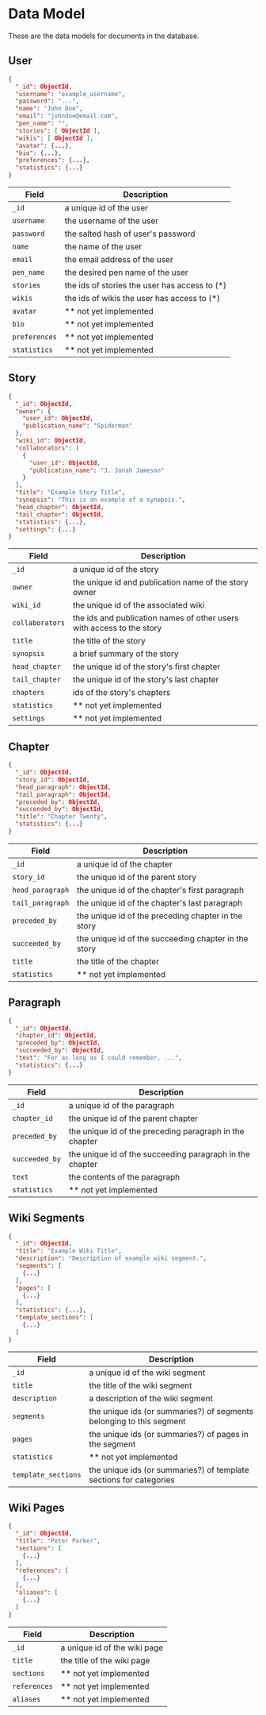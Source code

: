  # Data Model

These are the data models for documents in the database.

## User

```json
{
  "_id": ObjectId,
  "username": "example_username",
  "password": "...",
  "name": "John Doe",
  "email": "johndoe@email.com",
  "pen_name": "",
  "stories": [ ObjectId ],
  "wikis": [ ObjectId ],
  "avatar": {...},
  "bio": {...},
  "preferences": {...},
  "statistics": {...}
}
```

| Field             | Description |
|-------------------|-------------|
| `_id`             | a unique id of the user |
| `username`        | the username of the user |
| `password`        | the salted hash of user's password |
| `name`            | the name of the user |
| `email`           | the email address of the user |
| `pen_name`        | the desired pen name of the user |
| `stories`         | the ids of stories the user has access to (*) |
| `wikis`           | the ids of wikis the user has access to (*) |
| `avatar`          | ** not yet implemented |
| `bio`             | ** not yet implemented |
| `preferences`     | ** not yet implemented |
| `statistics`      | ** not yet implemented |

## Story

```json
{
  "_id": ObjectId,
  "owner": {
    "user_id": ObjectId,
    "publication_name": "Spiderman"
  },
  "wiki_id": ObjectId,
  "collaborators": [ 
    {
      "user_id": ObjectId,
      "publication_name": "J. Jonah Jameson"
    }
  ],
  "title": "Example Story Title",
  "synopsis": "This is an example of a synopsis.",
  "head_chapter": ObjectId,
  "tail_chapter": ObjectId,
  "statistics": {...},
  "settings": {...}
}
```

| Field             | Description |
|-------------------|-------------|
| `_id`             | a unique id of the story |
| `owner`           | the unique id and publication name of the story owner |
| `wiki_id`         | the unique id of the associated wiki |
| `collaborators`   | the ids and publication names of other users with access to the story |
| `title`           | the title of the story |
| `synopsis`        | a brief summary of the story |
| `head_chapter`    | the unique id of the story's first chapter |
| `tail_chapter`    | the unique id of the story's last chapter |
| `chapters`        | ids of the story's chapters |
| `statistics`      | ** not yet implemented |
| `settings`        | ** not yet implemented |

## Chapter

```json
{
  "_id": ObjectId,
  "story_id": ObjectId,
  "head_paragraph": ObjectId,
  "tail_paragraph": ObjectId,
  "preceded_by": ObjectId,
  "succeeded_by": ObjectId,
  "title": "Chapter Twenty",
  "statistics": {...}
}
```

| Field             | Description |
|-------------------|-------------|
| `_id`             | a unique id of the chapter |
| `story_id`        | the unique id of the parent story |
| `head_paragraph`  | the unique id of the chapter's first paragraph |
| `tail_paragraph`  | the unique id of the chapter's last paragraph |
| `preceded_by`     | the unique id of the preceding chapter in the story |
| `succeeded_by`    | the unique id of the succeeding chapter in the story |
| `title`           | the title of the chapter |
| `statistics`      | ** not yet implemented |

## Paragraph

```json
{
  "_id": ObjectId,
  "chapter_id": ObjectId,
  "preceded_by": ObjectId,
  "succeeded_by": ObjectId,
  "text": "For as long as I could remember, ...",
  "statistics": {...}
}
```

| Field             | Description |
|-------------------|-------------|
| `_id`             | a unique id of the paragraph |
| `chapter_id`      | the unique id of the parent chapter |
| `preceded_by`     | the unique id of the preceding paragraph in the chapter |
| `succeeded_by`    | the unique id of the succeeding paragraph in the chapter |
| `text`            | the contents of the paragraph |
| `statistics`      | ** not yet implemented |

## Wiki Segments

```json
{
  "_id": ObjectId,
  "title": "Example Wiki Title",
  "description": "Description of example wiki segment.",
  "segments": [
    {...}
  ],
  "pages": [
    {...}
  ],
  "statistics": {...},
  "template_sections": [
    {...}
  ]
}
```

| Field                 | Description |
|-----------------------|-------------|
| `_id`                 | a unique id of the wiki segment |
| `title`               | the title of the wiki segment |
| `description`         | a description of the wiki segment |
| `segments`            | the unique ids (or summaries?) of segments belonging to this segment |
| `pages`               | the unique ids (or summaries?) of pages in the segment |
| `statistics`          | ** not yet implemented |
| `template_sections`   | the unique ids (or summaries?) of template sections for categories |

## Wiki Pages

```json
{
  "_id": ObjectId,
  "title": "Peter Parker",
  "sections": [
    {...}
  ],
  "references": [
    {...}
  ],
  "aliases": [
    {...}
  ]
}
```

| Field         | Description |
|---------------|-------------|
| `_id`         | a unique id of the wiki page |
| `title`       | the title of the wiki page |
| `sections`    | ** not yet implemented |
| `references`  | ** not yet implemented |
| `aliases`     | ** not yet implemented |